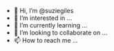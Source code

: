 - 👋 Hi, I’m @suziegiles
- 👀 I’m interested in ...
- 🌱 I’m currently learning ...
- 💞️ I’m looking to collaborate on ...
- 📫 How to reach me ...

<!---
suziegiles/suziegiles is a ✨ special ✨ repository because its `README.md` (this file) appears on your GitHub profile.
You can click the Preview link to take a look at your changes.
--->
